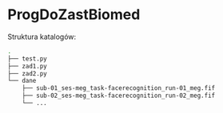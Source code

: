 # ProgDoZastBiomed

Struktura katalogów:

```bash
.
├── test.py
├── zad1.py
├── zad2.py
└── dane
    ├── sub-01_ses-meg_task-facerecognition_run-01_meg.fif
    ├── sub-02_ses-meg_task-facerecognition_run-02_meg.fif
    └── ...
